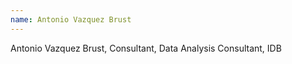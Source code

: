 ```yaml
---
name: Antonio Vazquez Brust
---
```

Antonio Vazquez Brust, Consultant, Data Analysis Consultant, IDB 
